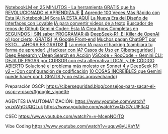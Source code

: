 [NotebookLM en 25 MINUTOS - La herramienta GRATIS que ha REVOLUCIONADO el APRENDIZAJE](https://www.youtube.com/watch?v=bgYcl5k2gn0)
[🚀 Aprende 100 Veces Más Rápido con Esta IA: NotebookLM](https://www.youtube.com/watch?v=g2iZ0lvYLB0)
[Sora IA ESTA AQUÍ](https://www.youtube.com/watch?v=OzBo-mwQvts)
[La Nueva Era del Diseño de Interfaces con Lovable](https://www.youtube.com/@FaztCode)
[IA para convertir videos de a texto](https://app.youlearn.ai/es-ES/space/3960847a44a3450f)
[Buscador de repos de Github](https://grep.app)
[Gemini Coder: Esta IA Crea Apps Completas en SEGUNDOS | SIN saber PROGRAMAR 😱](https://www.youtube.com/watch?v=5-cFSXztfsM)
[DeepSeek-R1: El Killer de OpenAI o1 (por cierto, GRATIS)](https://www.youtube.com/watch?v=w8r7dOXwmDk)
[IA Google Front-end](https://stitch.withgoogle.com/?pli=1)
[Muchos pagan ChatGPT por ESTO... ¡AHORA ES GRATIS! 🤯](https://www.youtube.com/watch?v=0HScHf9K-ew)
[La mejor IA para el hacking (cambiará tu forma de aprender)](https://www.youtube.com/watch?v=RwBaWO9IQFc)
[¿Hackear con IA? Casos de Uso en Ciberseguridad | Deep Research y Deep Search en Acción](https://www.youtube.com/watch?v=4jl6ub4t-e8)
[VSCode + RooCode + Gemini CLI: DEJA DE PAGAR por CURSOR con esta alternativa LOCAL y DE CÓDIGO ABIERTO](https://www.youtube.com/watch?v=a7ccv_fMoNA)
[Solucioné el problema más molesto en Sonnet 4 y DeepSeek R1 v2 ​​– ¡Con configuración de codificación](https://www.youtube.com/watch?v=xuvlY33ucrM)
[10 COSAS INCREÍBLES que Gemini puede hacer por ti GRATIS (y no estás aprovechando)](https://www.youtube.com/watch?v=ppzx6NzHwH0)

Preparación OSCP: https://ciberseguridad.blog/consejos-para-sacar-el-oscp-y-osce/#google_vignette

AGENTES IA/AUTOMATIZACIÓN:
https://www.youtube.com/watch?v=zoWgOUQQLuk
https://www.youtube.com/watch?v=QxG7cUlF3aQ

CSEC
https://www.youtube.com/watch?v=v-McepNOrTQ

Vibe Coding
https://www.youtube.com/watch?v=uquw8yUKaYM
